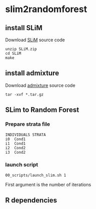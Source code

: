 # slim2randomforest


## install SLiM

Download [SLiM](https://messerlab.org/slim/) source code

```
unzip SLiM.zip
cd SLiM
make
```
## install admixture

Download [admixture](https://www.genetics.ucla.edu/software/admixture/download.html) source code

```
tar -xvf *.tar.gz
```

## SLim to Random Forest

### Prepare strata file

```
INDIVIDUALS STRATA
i0  Cond1
i1  Cond1
i2  Cond2
i3  Cond2
```

### launch script

```
00_scripts/launch_slim.sh 1
```

First argument is the number of iterations

## R dependencies

